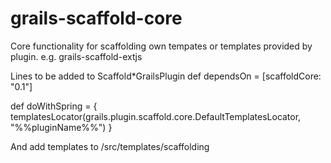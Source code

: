 grails-scaffold-core
====================

Core functionality for scaffolding own tempates or  templates provided by plugin. e.g. grails-scaffold-extjs


Lines to be added to Scaffold*GrailsPlugin
def dependsOn = [scaffoldCore: "0.1"]

def doWithSpring = {
    templatesLocator(grails.plugin.scaffold.core.DefaultTemplatesLocator, "%%pluginName%%")
}

And add templates to /src/templates/scaffolding